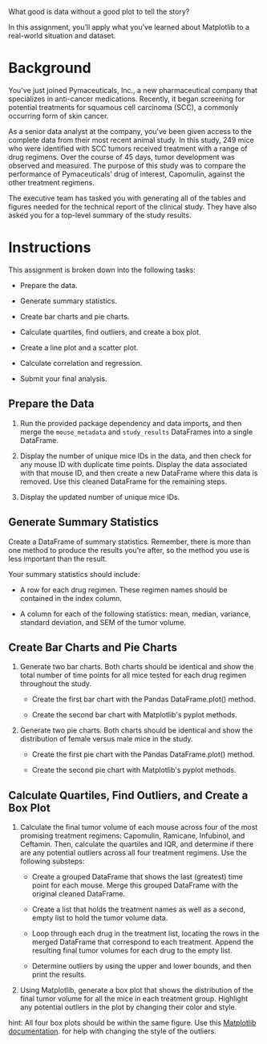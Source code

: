 What good is data without a good plot to tell the story?

In this assignment, you’ll apply what you've learned about Matplotlib to a real-world situation and dataset.

# Background
You've just joined Pymaceuticals, Inc., a new pharmaceutical company that specializes in anti-cancer medications. Recently, it began screening for potential treatments for squamous cell carcinoma (SCC), a commonly occurring form of skin cancer.

As a senior data analyst at the company, you've been given access to the complete data from their most recent animal study. In this study, 249 mice who were identified with SCC tumors received treatment with a range of drug regimens. Over the course of 45 days, tumor development was observed and measured. The purpose of this study was to compare the performance of Pymaceuticals’ drug of interest, Capomulin, against the other treatment regimens.

The executive team has tasked you with generating all of the tables and figures needed for the technical report of the clinical study. They have also asked you for a top-level summary of the study results.

# Instructions
This assignment is broken down into the following tasks:

- Prepare the data.

- Generate summary statistics.

- Create bar charts and pie charts.

- Calculate quartiles, find outliers, and create a box plot.

- Create a line plot and a scatter plot.

- Calculate correlation and regression.

- Submit your final analysis.

## Prepare the Data
1. Run the provided package dependency and data imports, and then merge the `mouse_metadata` and `study_results` DataFrames into a single DataFrame.

2. Display the number of unique mice IDs in the data, and then check for any mouse ID with duplicate time points. Display the data associated with that mouse ID, and then create a new DataFrame where this data is removed. Use this cleaned DataFrame for the remaining steps.

3. Display the updated number of unique mice IDs.

## Generate Summary Statistics
Create a DataFrame of summary statistics. Remember, there is more than one method to produce the results you're after, so the method you use is less important than the result.

Your summary statistics should include:

- A row for each drug regimen. These regimen names should be contained in the index column.

- A column for each of the following statistics: mean, median, variance, standard deviation, and SEM of the tumor volume.

## Create Bar Charts and Pie Charts
1. Generate two bar charts. Both charts should be identical and show the total number of time points for all mice tested for each drug regimen throughout the study.

    - Create the first bar chart with the Pandas DataFrame.plot() method.

    - Create the second bar chart with Matplotlib's pyplot methods.

2. Generate two pie charts. Both charts should be identical and show the distribution of female versus male mice in the study.

    - Create the first pie chart with the Pandas DataFrame.plot() method.

    - Create the second pie chart with Matplotlib's pyplot methods.

## Calculate Quartiles, Find Outliers, and Create a Box Plot
1. Calculate the final tumor volume of each mouse across four of the most promising treatment regimens: Capomulin, Ramicane, Infubinol, and Ceftamin. Then, calculate the quartiles and IQR, and determine if there are any potential outliers across all four treatment regimens. Use the following substeps:

    - Create a grouped DataFrame that shows the last (greatest) time point for each mouse. Merge this grouped DataFrame with the original cleaned DataFrame.

    - Create a list that holds the treatment names as well as a second, empty list to hold the tumor volume data.

    - Loop through each drug in the treatment list, locating the rows in the merged DataFrame that correspond to each treatment. Append the resulting final tumor volumes for each drug to the empty list.

    - Determine outliers by using the upper and lower bounds, and then print the results.

2. Using Matplotlib, generate a box plot that shows the distribution of the final tumor volume for all the mice in each treatment group. Highlight any potential outliers in the plot by changing their color and style.

hint: All four box plots should be within the same figure. Use this [Matplotlib documentation](https://matplotlib.org/stable/gallery/statistics/boxplot_demo.html). for help with changing the style of the outliers.